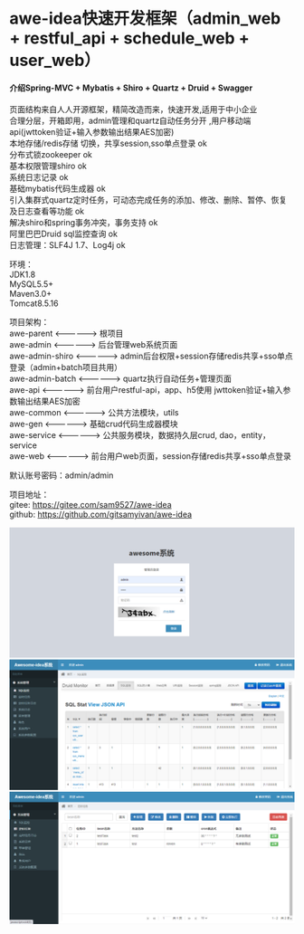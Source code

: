 # awe-idea快速开发框架（admin_web + restful_api + schedule_web + user_web）

#### 介绍Spring-MVC + Mybatis + Shiro + Quartz + Druid + Swagger

页面结构来自人人开源框架，精简改造而来，快速开发,适用于中小企业  
合理分层，开箱即用，admin管理和quartz自动任务分开 ,用户移动端api(jwttoken验证+输入参数输出结果AES加密)  
本地存储/redis存储 切换，共享session,sso单点登录   ok  
分布式锁zookeeper     ok  
基本权限管理shiro     ok  
系统日志记录          ok  
基础mybatis代码生成器  ok  
引入集群式quartz定时任务，可动态完成任务的添加、修改、删除、暂停、恢复及日志查看等功能  ok  
解决shiro和spring事务冲突，事务支持  ok  
阿里巴巴Druid sql监控查询  ok  
日志管理：SLF4J 1.7、Log4j ok  

环境：  
JDK1.8  
MySQL5.5+  
Maven3.0+  
Tomcat8.5.16  

项目架构：  
awe-parent        <------> 根项目  
awe-admin         <------> 后台管理web系统页面  
awe-admin-shiro   <------> admin后台权限+session存储redis共享+sso单点登录（admin+batch项目共用）  
awe-admin-batch   <------> quartz执行自动任务+管理页面  
awe-api           <------> 前台用户restful-api，app、h5使用 jwttoken验证+输入参数输出结果AES加密  
awe-common        <------> 公共方法模块，utils  
awe-gen           <------> 基础crud代码生成器模块  
awe-service       <------> 公共服务模块，数据持久层crud, dao，entity，service  
awe-web           <------> 前台用户web页面，session存储redis共享+sso单点登录  


默认账号密码：admin/admin  

项目地址：  
gitee:   https://gitee.com/sam9527/awe-idea  
github:  https://github.com/gitsamyivan/awe-idea 

![](doc/image0.png)
![](doc/image1.png)
![](doc/image2.png)  








